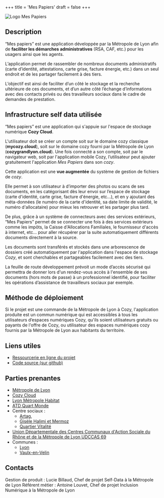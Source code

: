 +++
title = 'Mes Papiers'
draft = false
+++

![Logo Mes Papiers](/images/mes_papiers.jpg)

## Description

“Mes papiers” est une application développée par la Métropole de Lyon afin de **faciliter les démarches administratives** (RSA, CAF, etc.) pour les usagers ainsi que les agents.

L’application permet de rassembler de nombreux documents administratifs (carte d’identité, attestations, carte grise, facture énergie, etc.) dans un seul endroit et de les partager facilement à des tiers.

L’objectif est ainsi de faciliter d’un côté le stockage et la recherche ultérieure de ces documents, et d’un autre côté l’échange d’informations avec des contacts privés ou des travailleurs sociaux dans le cadre de demandes de prestation.

## Infrastructure self data utilisée

“Mes papiers” est une application qui s'appuie sur l'espace de stockage numérique **Cozy Cloud**.

L'utilisateur doit se créer un compte soit sur le domaine cozy classique (**mycozy.cloud**), soit sur le domaine cozy fourni par la Métropole de Lyon (**cozygrandlyon.cloud**).
Une fois connecté a son compte, soit par le navigateur web, soit par l'application mobile Cozy, l’utilisateur peut ajouter gratuitement l'application _Mes Papiers_ dans son _cozy_.

Cette application est une **vue augmentée** du système de gestion de fichiers de _cozy_.

Elle permet à son utilisateur à d’importer des photos ou scans de ses documents, en les catégorisant dès leur envoi sur l’espace de stockage (carte d'identité, carte grise, facture d'énergie, etc…), et en y ajoutant des méta-données (le numéro de la carte d'identité, sa date limite de validité, le numéro d'allocataire) pour mieux les retrouver et les partager plus tard.

De plus, grâce à un système de connecteurs avec des services extérieurs, “Mes Papiers” permet de se connecter une fois à des services extérieurs comme les impôts,
la Caisse d'Allocations Familiales, le fournisseur d'accès à internet, etc… pour aller récupérer par la suite automatiquement différents documents directement à la source.

Les documents sont transférés et stockés dans une arborescence de dossiers créé automatiquement par l'application dans l'espace de stockage _Cozy_, et sont cherchables et partageables facilement avec des tiers.

La feuille de route développement prévoit un mode d’accès sécurisé qui permettra de donner lors d'un rendez-vous accès à l'ensemble de ses documents (hors mots de passe) à un professionnel identifié, pour faciliter les opérations d’assistance de travailleurs sociaux par exemple.

## Méthode de déploiement

Si le projet est une commande de la Métropole de Lyon à Cozy, l'application produite est un commun numérique qui est accessibles à tous les utilisateurs d’espaces numériques Cozy, qu'ils soient utilisateurs gratuits ou payants de l'offre de Cozy, ou utilisateur des espaces numériques cozy fournis par la Métropole de Lyon aux habitants du territoire.

## Liens utiles

- [Ressourcerie en ligne du projet](https://service-numerique-metropole.notion.site/Ressourcerie-du-projet-Mes-Papiers-493186d3b7b844739322310d703617b3)
- [Code source (sur github)](https://github.com/cozy/mespapiers)


## Parties prenantes

- [Métropole de Lyon](https://www.grandlyon.com/)
- [Cozy Cloud](https://cozy.io/fr/)
- [Lyon Métropole Habitat](https://www.lmhabitat.fr/)
- [ATD Quart Monde](https://www.atd-quartmonde.fr/)
- Centre sociaux :
  - [Artag](https://artag.centres-sociaux.fr/),
  - [Gisèle Halimi et Mermoz](https://www.cshalimimermoz.fr/)
  - [Quartier Vitalité](https://www.centresocialquartiervitalite.fr/)
- [Union Départementale des Centres Communaux d'Action Sociale du Rhône et de la Métropole de Lyon UDCCAS 69](https://udccas69.org/)
- Communes :
  - [Lyon](https://www.lyon.fr/)
  - [Vaulx-en-Velin](https://vaulx-en-velin.net/)

## Contacts

Gestion de produit : Lucie Billaud, Chef de projet Self-Data à la Métropole de Lyon
Référent métier : Antoine Louvet, Chef de projet Inclusion Numérique à la Métropole de Lyon
